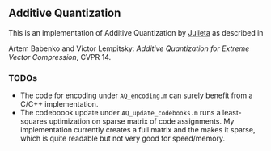 Additive Quantization
---

This is an implementation of Additive Quantization by [Julieta](http://www.cs.ubc.ca/~julm/) as described in

Artem Babenko and Victor Lempitsky: *Additive Quantization for Extreme Vector Compression*, CVPR 14.

### TODOs

* The code for encoding under `AQ_encoding.m` can surely benefit from a C/C++ implementation.
* The codeboook update under `AQ_update_codebooks.m` runs a least-squares uptimization on sparse matrix of code assignments. My implementation currently creates a full matrix and the makes it sparse, which is quite readable but not very good for speed/memory.
